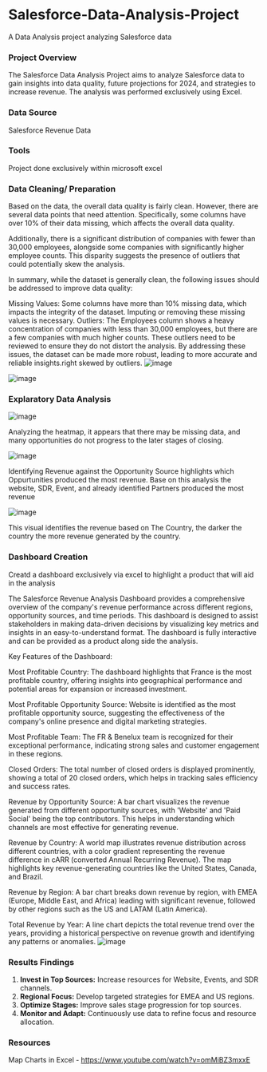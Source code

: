 # Salesforce-Data-Analysis-Project
A Data Analysis project analyzing Salesforce data

### Project Overview
The Salesforce Data Analysis Project aims to analyze Salesforce data to gain insights into data quality, future projections for 2024, and strategies to increase revenue. The analysis was performed exclusively using Excel.

### Data Source
Salesforce Revenue Data

### Tools
Project done exclusively within microsoft excel

### Data Cleaning/ Preparation
Based on the data, the overall data quality is fairly clean. However, there are several data points that need attention. Specifically, some columns have over 10% of their data missing, which affects the overall data quality.

Additionally, there is a significant distribution of companies with fewer than 30,000 employees, alongside some companies with significantly higher employee counts. This disparity suggests the presence of outliers that could potentially skew the analysis.

In summary, while the dataset is generally clean, the following issues should be addressed to improve data quality:

Missing Values:
Some columns have more than 10% missing data, which impacts the integrity of the dataset. Imputing or removing these missing values is necessary.
Outliers:
The Employees column shows a heavy concentration of companies with less than 30,000 employees, but there are a few companies with much higher counts. These outliers need to be reviewed to ensure they do not distort the analysis.
By addressing these issues, the dataset can be made more robust, leading to more accurate and reliable insights.right skewed by outliers.
![image](https://github.com/crashlattice57/Salesforce-Data-Analysis-Project/assets/130922722/6208b772-59b5-44a0-9ff7-e080d1fdf410)

![image](https://github.com/crashlattice57/Salesforce-Data-Analysis-Project/assets/130922722/8098c2b7-152a-4847-9e37-24b85e1c7ff7)


### Explaratory Data Analysis
![image](https://github.com/crashlattice57/Salesforce-Data-Analysis-Project/assets/130922722/fe6947ac-2a3e-4953-9d47-363e034cc24d)

Analyzing the heatmap, it appears that there may be missing data, and many opportunities do not progress to the later stages of closing.

![image](https://github.com/crashlattice57/Salesforce-Data-Analysis-Project/assets/130922722/cfcf1f5e-2346-46fe-b784-fd44bdd39784)

Identifying Revenue against the Opportunity Source highlights which Oppurtunities produced the most revenue. Base on this analysis the website, SDR, Event, and already identified Partners produced the most revenue

![image](https://github.com/crashlattice57/Salesforce-Data-Analysis-Project/assets/130922722/d3bc6850-3d20-4ee6-a196-6dbeee9d1298)

This visual identifies the revenue based on The Country, the darker the country the more revenue generated by the country.


### Dashboard Creation
Creatd a dashboard exclusively via excel to highlight a product that will aid in the analysis

The Salesforce Revenue Analysis Dashboard provides a comprehensive overview of the company's revenue performance across different regions, opportunity sources, and time periods. This dashboard is designed to assist stakeholders in making data-driven decisions by visualizing key metrics and insights in an easy-to-understand format. The dashboard is fully interactive and can be provided as a product along side the analysis.

Key Features of the Dashboard:

Most Profitable Country: The dashboard highlights that France is the most profitable country, offering insights into geographical performance and potential areas for expansion or increased investment.

Most Profitable Opportunity Source: Website is identified as the most profitable opportunity source, suggesting the effectiveness of the company's online presence and digital marketing strategies.

Most Profitable Team: The FR & Benelux team is recognized for their exceptional performance, indicating strong sales and customer engagement in these regions.

Closed Orders: The total number of closed orders is displayed prominently, showing a total of 20 closed orders, which helps in tracking sales efficiency and success rates.

Revenue by Opportunity Source: A bar chart visualizes the revenue generated from different opportunity sources, with 'Website' and 'Paid Social' being the top contributors. This helps in understanding which channels are most effective for generating revenue.

Revenue by Country: A world map illustrates revenue distribution across different countries, with a color gradient representing the revenue difference in cARR (converted Annual Recurring Revenue). The map highlights key revenue-generating countries like the United States, Canada, and Brazil.

Revenue by Region: A bar chart breaks down revenue by region, with EMEA (Europe, Middle East, and Africa) leading with significant revenue, followed by other regions such as the US and LATAM (Latin America).

Total Revenue by Year: A line chart depicts the total revenue trend over the years, providing a historical perspective on revenue growth and identifying any patterns or anomalies.
![image](https://github.com/crashlattice57/Salesforce-Data-Analysis-Project/assets/130922722/a07bb822-8943-4979-a8aa-10063862ff8f)


### Results Findings

1. **Invest in Top Sources:** Increase resources for Website, Events, and SDR channels.
2. **Regional Focus:** Develop targeted strategies for EMEA and US regions.
3. **Optimize Stages:** Improve sales stage progression for top sources.
4. **Monitor and Adapt:** Continuously use data to refine focus and resource allocation.

### Resources
Map Charts in Excel - https://www.youtube.com/watch?v=omMiBZ3mxxE





